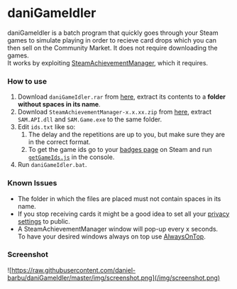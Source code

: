 # daniGameIdler
daniGameIdler is a batch program that quickly goes through your Steam games to simulate playing in order to recieve card drops which you can then sell on the Community Market. It does not require downloading the games.  
It works by exploiting [SteamAchievementManager](https://github.com/gibbed/SteamAchievementManager), which it requires. 

### How to use
1. Download `daniGameIdler.rar` from [here](https://github.com/daniel-barbu/daniGameIdler/releases/download/v1.1.5/daniGameIdler.rar), extract its contents to a **folder without spaces in its name**.
2. Download `SteamAchievementManager-x.x.xx.zip` from [here](https://github.com/gibbed/SteamAchievementManager/releases/download/7.0.25/SteamAchievementManager-7.0.25.zip), extract `SAM.API.dll` and `SAM.Game.exe` to the same folder.
3. Edit `ids.txt` like so:
   1. The delay and the repetitions are up to you, but make sure they are in the correct format.
   2. To get the game ids go to your [badges page](https://steamcommunity.com/id/<YOUR-ID>/badges/) on Steam and run [`getGameIds.js`](https://github.com/daniel-barbu/daniGameIdler/raw/master/getGameIds.js) in the console.
4. Run `daniGameIdler.bat`.

### Known Issues
* The folder in which the files are placed must not contain spaces in its name.
* If you stop receiving cards it might be a good idea to set all your [privacy settings](https://steamcommunity.com/id/me/edit/settings) to public.
* A SteamAchievementManager window will pop-up every x seconds.  
  To have your desired windows always on top use [AlwaysOnTop](https://github.com/daniel-barbu/AlwaysOnTop).

### Screenshot
![https://raw.githubusercontent.com/daniel-barbu/daniGameIdler/master/img/screenshot.png](/img/screenshot.png)
